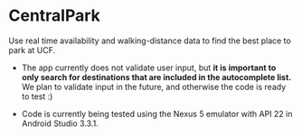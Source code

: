 # CentralPark
Use real time availability and walking-distance data to find the best place to park at UCF.

- The app currently does not validate user input, but **it is important to only search for destinations that are included in the autocomplete list.** We plan to validate input in the future, and otherwise the code is ready to test :)

- Code is currently being tested using the Nexus 5 emulator with API 22 in Android Studio 3.3.1.
